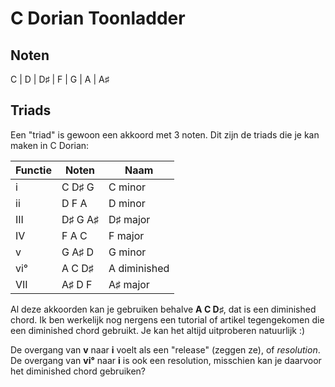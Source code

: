 # C Dorian Toonladder

## Noten

C | D | D♯ | F | G | A | A♯

## Triads

Een "triad" is gewoon een akkoord met 3 noten. Dit zijn de triads die je kan maken in C Dorian:

Functie | Noten    | Naam
--------|----------|--------------
i       | C  D♯ G  | C minor
ii      | D  F  A  | D minor
III     | D♯ G  A♯ | D♯ major
IV      | F  A  C  | F major
v       | G  A♯ D  | G minor
vi°     | A  C  D♯ | A diminished
VII     | A♯ D  F  | A♯ major

Al deze akkoorden kan je gebruiken behalve **A C D♯**, dat is een diminished chord. Ik ben werkelijk nog nergens een tutorial of artikel tegengekomen die een diminished chord gebruikt. Je kan het altijd uitproberen natuurlijk :)

De overgang van **v** naar **i** voelt als een "release" (zeggen ze), of *resolution*. De overgang van **vi°** naar **i** is ook een resolution, misschien kan je daarvoor het diminished chord gebruiken?